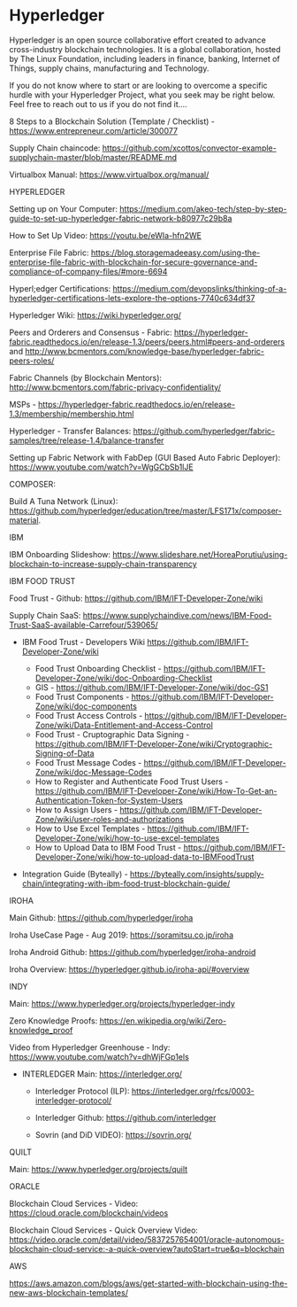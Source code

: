 # Hyperledger


Hyperledger is an open source collaborative effort created to advance cross-industry blockchain technologies. It is a global collaboration, hosted by The Linux Foundation, including leaders in finance, banking, Internet of Things, supply chains, manufacturing and Technology.

If you do not know where to start or are looking to overcome a specific hurdle with your Hyperledger Project, what you seek may be right below.  Feel free to reach out to us if you do not find it....

8 Steps to a Blockchain Solution (Template / Checklist) - https://www.entrepreneur.com/article/300077

Supply Chain chaincode:  https://github.com/xcottos/convector-example-supplychain-master/blob/master/README.md

Virtualbox Manual:  https://www.virtualbox.org/manual/

HYPERLEDGER

Setting up on Your Computer:  https://medium.com/akeo-tech/step-by-step-guide-to-set-up-hyperledger-fabric-network-b80977c29b8a

How to Set Up Video: https://youtu.be/eWIa-hfn2WE

Enterprise File Fabric:  https://blog.storagemadeeasy.com/using-the-enterprise-file-fabric-with-blockchain-for-secure-governance-and-compliance-of-company-files/#more-6694

Hyperl;edger Certifications:  https://medium.com/devopslinks/thinking-of-a-hyperledger-certifications-lets-explore-the-options-7740c634df37

Hyperledger Wiki:  https://wiki.hyperledger.org/

Peers and Orderers and Consensus - Fabric: https://hyperledger-fabric.readthedocs.io/en/release-1.3/peers/peers.html#peers-and-orderers and http://www.bcmentors.com/knowledge-base/hyperledger-fabric-peers-roles/

Fabric Channels (by Blockchain Mentors):  http://www.bcmentors.com/fabric-privacy-confidentiality/

MSPs - https://hyperledger-fabric.readthedocs.io/en/release-1.3/membership/membership.html

Hyperledger - Transfer Balances:  https://github.com/hyperledger/fabric-samples/tree/release-1.4/balance-transfer

Setting up Fabric Network with FabDep (GUI Based Auto Fabric Deployer): https://www.youtube.com/watch?v=WgGCbSb1lJE

COMPOSER:

Build A Tuna Network (Linux):  https://github.com/hyperledger/education/tree/master/LFS171x/composer-material.

IBM

IBM Onboarding Slideshow:  https://www.slideshare.net/HoreaPorutiu/using-blockchain-to-increase-supply-chain-transparency


IBM FOOD TRUST

Food Trust - Github:  https://github.com/IBM/IFT-Developer-Zone/wiki

Supply Chain SaaS:  https://www.supplychaindive.com/news/IBM-Food-Trust-SaaS-available-Carrefour/539065/
 
 *  IBM Food Trust - Developers Wiki https://github.com/IBM/IFT-Developer-Zone/wiki
    *  Food Trust Onboarding Checklist - https://github.com/IBM/IFT-Developer-Zone/wiki/doc-Onboarding-Checklist
    *  GIS - https://github.com/IBM/IFT-Developer-Zone/wiki/doc-GS1
    *  Food Trust Components - https://github.com/IBM/IFT-Developer-Zone/wiki/doc-components
    *  Food Trust Access Controls - https://github.com/IBM/IFT-Developer-Zone/wiki/Data-Entitlement-and-Access-Control
    *  Food Trust - Cruptographic Data Signing - https://github.com/IBM/IFT-Developer-Zone/wiki/Cryptographic-Signing-of-Data
    *  Food Trust Message Codes - https://github.com/IBM/IFT-Developer-Zone/wiki/doc-Message-Codes
    *  How to Register and Authenticate Food Trust Users - https://github.com/IBM/IFT-Developer-Zone/wiki/How-To-Get-an-Authentication-Token-for-System-Users
    *  How to Assign Users - https://github.com/IBM/IFT-Developer-Zone/wiki/user-roles-and-authorizations
    *  How to Use Excel Templates - https://github.com/IBM/IFT-Developer-Zone/wiki/how-to-use-excel-templates
    *  How to Upload Data to IBM Food Trust - https://github.com/IBM/IFT-Developer-Zone/wiki/how-to-upload-data-to-IBMFoodTrust
 
 *  Integration Guide (Byteally) - https://byteally.com/insights/supply-chain/integrating-with-ibm-food-trust-blockchain-guide/

IROHA 

Main Github:  https://github.com/hyperledger/iroha

Iroha UseCase Page - Aug 2019:  https://soramitsu.co.jp/iroha

Iroha Android Github:  https://github.com/hyperledger/iroha-android

Iroha Overview:  https://hyperledger.github.io/iroha-api/#overview

INDY

Main:  https://www.hyperledger.org/projects/hyperledger-indy

Zero Knowledge Proofs:  https://en.wikipedia.org/wiki/Zero-knowledge_proof

Video from Hyperledger Greenhouse - Indy:  https://www.youtube.com/watch?v=dhWjFGp1els

 * INTERLEDGER Main:  https://interledger.org/
 
   *  Interledger Protocol (ILP):  https://interledger.org/rfcs/0003-interledger-protocol/
   
   *  Interledger Github:  https://github.com/interledger
   
   *  Sovrin (and DiD VIDEO):  https://sovrin.org/

QUILT

Main:  https://www.hyperledger.org/projects/quilt



ORACLE

Blockchain Cloud Services - Video:  https://cloud.oracle.com/blockchain/videos

Blockchain Cloud Services - Quick Overview Video:  https://video.oracle.com/detail/video/5837257654001/oracle-autonomous-blockchain-cloud-service:-a-quick-overview?autoStart=true&q=blockchain



AWS

https://aws.amazon.com/blogs/aws/get-started-with-blockchain-using-the-new-aws-blockchain-templates/

